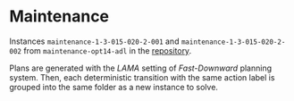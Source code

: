 # Maintenance

Instances `maintenance-1-3-015-020-2-001` and `maintenance-1-3-015-020-2-002` from `maintenance-opt14-adl` in the [repository](https://github.com/aibasel/downward-benchmarks/tree/master/maintenance-opt14-adl).

Plans are generated with the *LAMA* setting of *Fast-Downward* planning system. Then, each deterministic transition with the same action label is grouped into the same folder as a new instance to solve.
